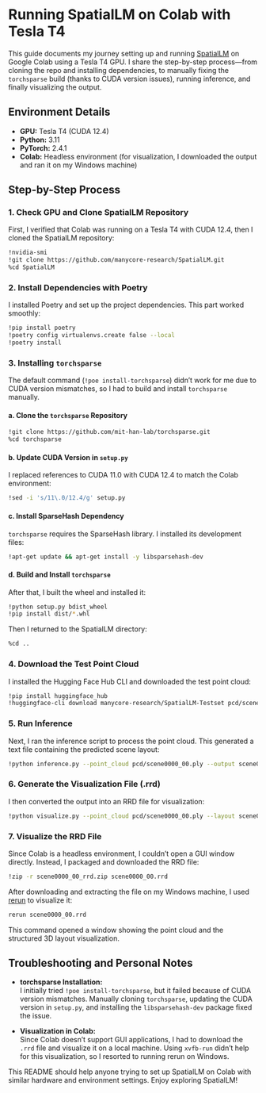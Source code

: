 # Running SpatialLM on Colab with Tesla T4

This guide documents my journey setting up and running [SpatialLM](https://github.com/manycore-research/SpatialLM) on Google Colab using a Tesla T4 GPU. I share the step-by-step process—from cloning the repo and installing dependencies, to manually fixing the `torchsparse` build (thanks to CUDA version issues), running inference, and finally visualizing the output.

## Environment Details

- **GPU:** Tesla T4 (CUDA 12.4)
- **Python:** 3.11
- **PyTorch:** 2.4.1
- **Colab:** Headless environment (for visualization, I downloaded the output and ran it on my Windows machine)

## Step-by-Step Process

### 1. Check GPU and Clone SpatialLM Repository

First, I verified that Colab was running on a Tesla T4 with CUDA 12.4, then I cloned the SpatialLM repository:

```bash
!nvidia-smi
!git clone https://github.com/manycore-research/SpatialLM.git
%cd SpatialLM
```

### 2. Install Dependencies with Poetry

I installed Poetry and set up the project dependencies. This part worked smoothly:

```bash
!pip install poetry
!poetry config virtualenvs.create false --local
!poetry install
```

### 3. Installing `torchsparse`

The default command (`!poe install-torchsparse`) didn’t work for me due to CUDA version mismatches, so I had to build and install `torchsparse` manually.

#### a. Clone the `torchsparse` Repository

```bash
!git clone https://github.com/mit-han-lab/torchsparse.git
%cd torchsparse
```

#### b. Update CUDA Version in `setup.py`

I replaced references to CUDA 11.0 with CUDA 12.4 to match the Colab environment:

```bash
!sed -i 's/11\.0/12.4/g' setup.py
```

#### c. Install SparseHash Dependency

`torchsparse` requires the SparseHash library. I installed its development files:

```bash
!apt-get update && apt-get install -y libsparsehash-dev
```

#### d. Build and Install `torchsparse`

After that, I built the wheel and installed it:

```bash
!python setup.py bdist_wheel
!pip install dist/*.whl
```

Then I returned to the SpatialLM directory:

```bash
%cd ..
```

### 4. Download the Test Point Cloud

I installed the Hugging Face Hub CLI and downloaded the test point cloud:

```bash
!pip install huggingface_hub
!huggingface-cli download manycore-research/SpatialLM-Testset pcd/scene0000_00.ply --repo-type dataset --local-dir .
```

### 5. Run Inference

Next, I ran the inference script to process the point cloud. This generated a text file containing the predicted scene layout:

```bash
!python inference.py --point_cloud pcd/scene0000_00.ply --output scene0000_00.txt --model_path manycore-research/SpatialLM-Llama-1B
```

### 6. Generate the Visualization File (.rrd)

I then converted the output into an RRD file for visualization:

```bash
!python visualize.py --point_cloud pcd/scene0000_00.ply --layout scene0000_00.txt --save scene0000_00.rrd
```

### 7. Visualize the RRD File

Since Colab is a headless environment, I couldn’t open a GUI window directly. Instead, I packaged and downloaded the RRD file:

```bash
!zip -r scene0000_00_rrd.zip scene0000_00.rrd
```

After downloading and extracting the file on my Windows machine, I used [rerun](https://rerun.io) to visualize it:

```bash
rerun scene0000_00.rrd
```

This command opened a window showing the point cloud and the structured 3D layout visualization.

## Troubleshooting and Personal Notes

- **torchsparse Installation:**  
  I initially tried `!poe install-torchsparse`, but it failed because of CUDA version mismatches. Manually cloning `torchsparse`, updating the CUDA version in `setup.py`, and installing the `libsparsehash-dev` package fixed the issue.

- **Visualization in Colab:**  
  Since Colab doesn’t support GUI applications, I had to download the `.rrd` file and visualize it on a local machine. Using `xvfb-run` didn’t help for this visualization, so I resorted to running rerun on Windows.

This README should help anyone trying to set up SpatialLM on Colab with similar hardware and environment settings. Enjoy exploring SpatialLM!
